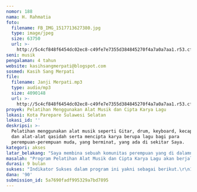 ```yaml
---
nomor: 188
nama: H. Rahmatia
foto:
  filename: FB_IMG_1517713627380.jpg
  type: image/jpeg
  size: 63750
  url: >-
    http://5c4cf848f6454dc02ec8-c49fe7e7355d384845270f4a7a0a7aa1.r53.cf2.rackcdn.com/8416302e-7c47-4458-9995-c5809949a319/FB_IMG_1517713627380.jpg
seni: musik
pengalaman: 4 tahun
website: kasihsangmerpati@blogspot.com
sosmed: Kasih Sang Merpati
file:
  filename: Janji Merpati.mp3
  type: audio/mp3
  size: 4090148
  url: >-
    http://5c4cf848f6454dc02ec8-c49fe7e7355d384845270f4a7a0a7aa1.r53.cf2.rackcdn.com/462bf003-b12f-4d50-a815-222d0e4603a1/Janji%20Merpati.mp3
proyek: Pelatihan Menggunakan Alat Musik dan Cipta Karya Lagu
lokasi: Kota Parepare Sulawesi Selatan
lokasi_id: ''
deskripsi: >-
  Pelatihan menggunakan alat musik seperti Gitar, drum, keyboard, kecapi, gimbe,
  dan alat-alat qasidah serta mencipta karya berupa lagu bagi para
  perempuan-perempuan muda, yang berminat, yang ada di sekitar Saya.
kategori: akses
latar_belakang: "Saya membina sebuah komunitas perempuan yang di dalamnya adalah perempuan-perempuan yang memiliki minat dan bakat pada bidang kepenulisan dan kesenian. Untuk mewadahi minat dan bakat mereka saya membuat sebuah program pelatihan Cipta Karya Lagu dan Penguasaan alat Musik, di mana mereka bisa berlatih memainkan alat musik sambil mencipta karya berupa lagu-lagu dan puisi. Karya-karya mereka Kami tampilkan setiap 2 bulan sekali dalam sebuah Pentas Mini. Output dari program ini adalah terselenggaranya sebuah Pementasan Seni Akbar yang menampilkan seluruh karya-karya mereka dan melahirkan Album Musik yang berisi lagu-lagu ciptaan mereka.\r\nHarapan saya dari program ini adalah lahirnya perempuan-perempuan muda kreatif dan dapat menginspirasi perempuan-perempuan muda di kota saya untuk bisa berkarya."
masalah: "Program Pelatihan Alat Musik dan Cipta Karya Lagu akan berjalan jika ditunjang dengan kelengkapan alat musik dan didukung pelatih Musik yang mampu mengajarkan bermain alat musik.\r\nOleh karena itu, Kami sangat membutuhkan dana untuk pengadaan alat musik, honor pelatih, dan dana untuk setiap Pementasan Mini dan Pementasan Akbar serta dana untuk membuat Album Musik tersebut."
durasi: 9 bulan
sukses: "Indikator Sukses dalam program ini yakni sebagai berikut.\r\n1. Seluruh peserta mampu memainkan minimal satu alat musik.\r\n2. Terciptanya 10 lagu (2 lagu daerah, 2 lagu dangdut, 2 lagu religi, 2 lagu pop, 2 lagu anak-anak).\r\n3. Suksesnya penyelenggaraan Pentas Seni Akbar yang menampilkan kemampuan para perempuan yang menjadi peserta dalam bermain alat musik dengan mementaskan karya- karya yang tercipta pada program ini.\r\n4. Terwujudnya satu album berisi 10 lagu karya para peserta."
dana: '90'
submission_id: 5a7690fadf995329a7bd7895
---
```

